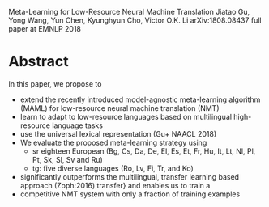 Meta-Learning for Low-Resource Neural Machine Translation
Jiatao Gu, Yong Wang, Yun Chen, Kyunghyun Cho, Victor O.K. Li
arXiv:1808.08437 full paper at EMNLP 2018

# Abstract

In this paper, we propose to
  * extend the recently introduced model-agnostic meta-learning algorithm
    (MAML) for low-resource neural machine translation (NMT)
  * learn to adapt to low-resource languages
    based on multilingual high-resource language tasks
  * use the universal lexical representation (Gu+ NAACL 2018)
  * We evaluate the proposed meta-learning strategy using
    * sr eighteen European
    (Bg, Cs, Da, De, El, Es, Et, Fr, Hu, It, Lt, Nl, Pl, Pt, Sk, Sl, Sv and Ru)
    * tg: five diverse languages (Ro, Lv, Fi, Tr, and Ko)
  * significantly outperforms the multilingual, transfer learning based
    approach (Zoph:2016) transfer} and enables us to train a
  * competitive NMT system with only a fraction of training examples
